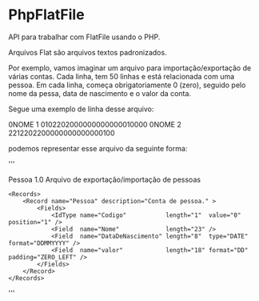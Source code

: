 # PhpFlatFile
API para trabalhar com FlatFile usando o PHP.

Arquivos Flat são arquivos textos padronizados. 

Por exemplo, vamos imaginar um arquivo para importação/exportação de várias contas. Cada linha, tem 50 linhas e está relacionada com uma pessoa. Em cada linha, começa obrigatoriamente 0 (zero), seguido pelo nome da pessa, data de nascimento e o valor da conta.

Segue uma exemplo de linha desse arquivo:

0NOME 1                 0102202000000000000010000
0NOME 2                 2212202200000000000000100

podemos representar esse arquivo da seguinte forma:

'''
<?xml version="1.0" encoding="UTF-8" standalone="yes"?>
<FlatFile>
    <layout>
        <name>Pessoa</name>
        <version>1.0</version>
        <description>Arquivo de exportação/importação de pessoas</description>
    </layout>
    
    <Records>
        <Record name="Pessoa" description="Conta de pessoa." >
            <Fields>
                <IdType name="Codigo"           length="1"  value="0" position="1" />
                <Field  name="Nome"             length="23" />
                <Field  name="DataDeNascimento" length="8"  type="DATE" format="DDMMYYYY" />
                <Field  name="valor"            length="18" format="DD" padding="ZERO_LEFT" />
            </Fields>
        </Record>
    </Records>
</FlatFile>
'''

